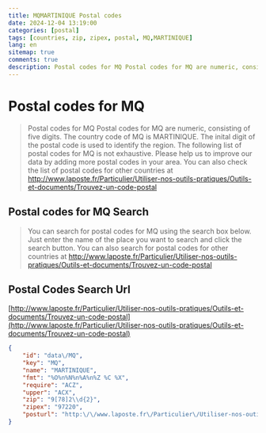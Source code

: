 ```yaml
---
title: MQMARTINIQUE Postal codes 
date: 2024-12-04 13:19:00
categories: [postal]
tags: [countries, zip, zipex, postal, MQ,MARTINIQUE]
lang: en
sitemap: true
comments: true
description: Postal codes for MQ Postal codes for MQ are numeric, consisting of five digits. The country code of MQ is MARTINIQUE. The inital digit of the postal code is used to identify the region. The following list of postal codes for MQ is not exhaustive. Please help us to improve our data by adding more postal codes in your area. You can also check the list of postal codes for other countries at http://www.laposte.fr/Particulier/Utiliser-nos-outils-pratiques/Outils-et-documents/Trouvez-un-code-postal
---
```


# Postal codes for MQ
> Postal codes for MQ Postal codes for MQ are numeric, consisting of five digits. The country code of MQ is MARTINIQUE. The inital digit of the postal code is used to identify the region. The following list of postal codes for MQ is not exhaustive. Please help us to improve our data by adding more postal codes in your area. You can also check the list of postal codes for other countries at http://www.laposte.fr/Particulier/Utiliser-nos-outils-pratiques/Outils-et-documents/Trouvez-un-code-postal

## Postal codes for MQ Search 
> You can search for postal codes for MQ using the search box below. Just enter the name of the place you want to search and click the search button. You can also search for postal codes for other countries at http://www.laposte.fr/Particulier/Utiliser-nos-outils-pratiques/Outils-et-documents/Trouvez-un-code-postal

## Postal Codes Search Url

[http://www.laposte.fr/Particulier/Utiliser-nos-outils-pratiques/Outils-et-documents/Trouvez-un-code-postal](http://www.laposte.fr/Particulier/Utiliser-nos-outils-pratiques/Outils-et-documents/Trouvez-un-code-postal)
```json
{
    "id": "data\/MQ",
    "key": "MQ",
    "name": "MARTINIQUE",
    "fmt": "%O%n%N%n%A%n%Z %C %X",
    "require": "ACZ",
    "upper": "ACX",
    "zip": "9[78]2\\d{2}",
    "zipex": "97220",
    "posturl": "http:\/\/www.laposte.fr\/Particulier\/Utiliser-nos-outils-pratiques\/Outils-et-documents\/Trouvez-un-code-postal"
}
```
